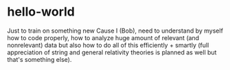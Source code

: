 # hello-world
Just to train on something new
Cause I (Bob), need to understand by myself how to code properly, how to analyze huge amount of relevant (and nonrelevant) data but also how to do all of this efficiently + smartly (full appreciation of string and general relativity theories is planned as well but that's something else).
